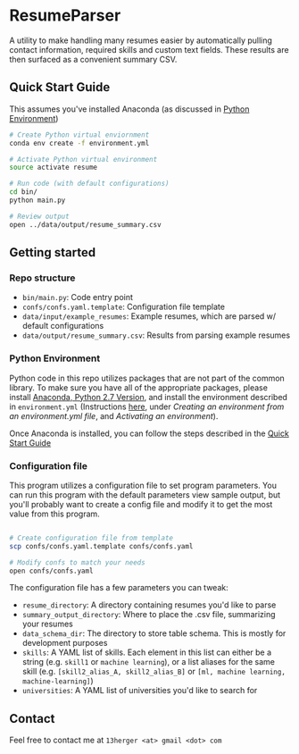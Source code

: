 # ResumeParser

A utility to make handling many resumes easier by automatically pulling contact information, required skills and custom text fields. These results are then surfaced as a convenient summary CSV.

## Quick Start Guide

This assumes you've installed Anaconda (as discussed in [Python Environment](#python-environment))

```bash
# Create Python virtual enviornment
conda env create -f environment.yml

# Activate Python virtual environment
source activate resume

# Run code (with default configurations)
cd bin/
python main.py

# Review output
open ../data/output/resume_summary.csv

```

## Getting started

### Repo structure

 - `bin/main.py`: Code entry point
 - `confs/confs.yaml.template`: Configuration file template
 - `data/input/example_resumes`: Example resumes, which are parsed w/ default configurations
 - `data/output/resume_summary.csv`: Results from parsing example resumes

### Python Environment

Python code in this repo utilizes packages that are not part of the common library. To make sure you have all of the appropriate packages, please install [Anaconda, Python 2.7 Version](https://www.continuum.io/downloads), and install the environment described in `environment.yml` (Instructions [here](http://conda.pydata.org/docs/using/envs.html), under *Creating an environment from an environment.yml file*, and *Activating an environment*).

Once Anaconda is installed, you can follow the steps described in the [Quick Start Guide](quick-start-guide)

### Configuration file

This program utilizes a configuration file to set program parameters. You can run this program with the default
parameters view sample output, but you'll probably want to create a config file and modify it to get the most value
from this program.

```bash

# Create configuration file from template
scp confs/confs.yaml.template confs/confs.yaml

# Modify confs to match your needs
open confs/confs.yaml
```

The configuration file has a few parameters you can tweak:
 - `resume_directory`: A directory containing resumes you'd like to parse
 - `summary_output_directory`: Where to place the .csv file, summarizing your resumes
 - `data_schema_dir`: The directory to store table schema. This is mostly for development purposes
 - `skills`: A YAML list of skills. Each element in this list can either be a string (e.g. `skill1` or
 `machine learning`), or a list aliases for the same skill (e.g. `[skill2_alias_A, skill2_alias_B]` or `[ml,
 machine learning, machine-learning]`)
 - `universities`: A YAML list of universities you'd like to search for

## Contact
Feel free to contact me at `13herger <at> gmail <dot> com`
